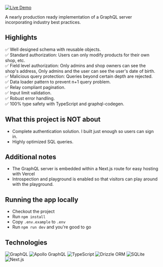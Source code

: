 [![Live Demo](https://img.shields.io/badge/Live_Demo-black?logo=googlechrome&style=for-the-badge)](https://graphql-backend.samueledwin.com)

A nearly production ready implementation of a GraphQL server incorporating industry best practices.

## Highlights
✅ Well designed schema with reusable objects.  
✅ Standard authorization: Users can only modify products for their own shop, etc.  
✅ Field level authorization: Only admins and shop owners can see the shop's address, Only admins and the user can see the user's date of birth.  
✅ Malicious query protection: Queries beyond certain depth are rejected.  
✅ Data loader pattern to prevent n+1 query problem.  
✅ Relay compliant pagination.  
✅ Input limit validation.  
✅ Robust error handling.  
✅ 100% type safety with TypeScript and graphql-codegen.  

## What this project is NOT about
- Complete authentication solution. I built just enough so users can sign in.
- Highly optimized SQL queries.

## Additional notes
- The GraphQL server is embedded within a Next.js route for easy hosting with Vercel
- Introspection and playground is enabled so that visitors can play around with the playground.

## Running the app locally
- Checkout the project
- Run `npm install`
- Copy `.env.example` to `.env`
- Run `npm run dev` and you're good to go

## Technologies
![GraphQL](https://img.shields.io/badge/GraphQL-E10098?logo=graphql&logoColor=white&style=for-the-badge) 
![Apollo GraphQL](https://img.shields.io/badge/Apollo_GraphQL-311C87?logo=apollographql&logoColor=white&style=for-the-badge) 
![TypeScript](https://img.shields.io/badge/TypeScript-3178C6?logo=typescript&logoColor=white&style=for-the-badge) 
![Drizzle ORM](https://img.shields.io/badge/Drizzle_ORM-C5F74E?logo=drizzle&logoColor=black&style=for-the-badge) 
![SQLite](https://img.shields.io/badge/SQLite-003B57?logo=sqlite&style=for-the-badge) 
![Next.js](https://img.shields.io/badge/Next.js-black?logo=nextdotjs&style=for-the-badge) 
